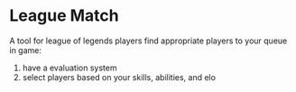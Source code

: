 # League Match

A tool for league of legends players find appropriate players to your queue in game:
  1. have a evaluation system
  2. select players based on your skills, abilities, and elo

